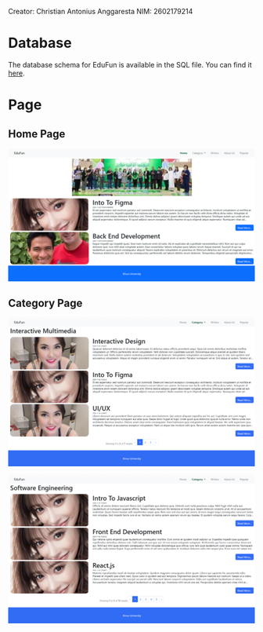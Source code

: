 Creator: Christian Antonius Anggaresta
NIM: 2602179214

# Database

The database schema for EduFun is available in the SQL file. You can find it [here](https://github.com/chrisprojs/EduFun/blob/main/database.sql).

# Page

## Home Page
![Home page](https://github.com/chrisprojs/EduFun/blob/main/image_documentation/home.png)

## Category Page
![Category1](https://github.com/chrisprojs/EduFun/blob/main/image_documentation/category1.png)

![Category2](https://github.com/chrisprojs/EduFun/blob/main/image_documentation/category2.png)

